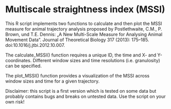 Multiscale straightness index (MSSI)
====================================

This R script implements two functions to calculate and then plot the MSSI measure for animal trajectory analysis proposed by Postlethwaite, C.M., P. Brown, und T.E. Dennis: „A New Multi-Scale Measure for Analysing Animal Movement Data“. 
Journal of Theoretical Biology 317 (2013): 175–185. doi:10.1016/j.jtbi.2012.10.007.

The calculate_MSSI() function requires a unique ID, the time and X- and Y-coordinates. Different window sizes and time resolutions (i.e. granulosity) can be specified.

The plot_MSSI() function provides a visualization of the MSSI across window sizes and time for a given trajectory.

Disclaimer: this script is a first version which is tested on some data but probably contains bugs and breaks on untested data. Use the script on your own risk! 


